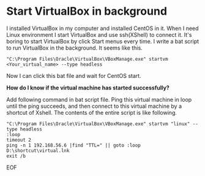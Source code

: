 # Start VirtualBox in background
I installed VirtualBox in my computer and installed CentOS in it. When I need Linux environment I start VirtualBox and
use ssh(XShell) to connect it. It's boring to start VirtualBox by click Start menus every time. I write a bat script to
run VirtualBox in the background. It seems like this.
```
"C:\Program Files\Oracle\VirtualBox\VBoxManage.exe" startvm <Your_virtual_name> --type headless
```

Now I can click this bat file and wait for CentOS start.

**How do I know if the virtual machine has started successfully?**

Add following command in bat script file. Ping this virtual machine in loop until the ping succeeds, and then connect to 
this virtual machine by a shortcut of Xshell. The contents of the entire script is like following.
```
"C:\Program Files\Oracle\VirtualBox\VBoxManage.exe" startvm "linux" --type headless
:loop
timeout 2
ping -n 1 192.168.56.6 |find "TTL=" || goto :loop
D:\shortcut\virtual.lnk
exit /b
```
EOF